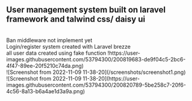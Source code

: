 <h2> User management system built on laravel framework and talwind css/ daisy ui </h2>
</br>
Ban middleware not implement yet </br>
Login/register system created with Laravel brezze </br>
<span> all user data created using fake function </span>
!https://user-images.githubusercontent.com/53794300/200819683-de9f04c5-2bc6-4f47-89ee-20f5210c74da.png)</br>
![Screenshot from 2022-11-09 11-38-20](/screenshots/screenshot1.png) </br>
![Screenshot from 2022-11-09 11-38-20](https://user-images.githubusercontent.com/53794300/200820789-5be258c7-20f6-4c56-8a13-b6a4ae1d3a9a.png)

